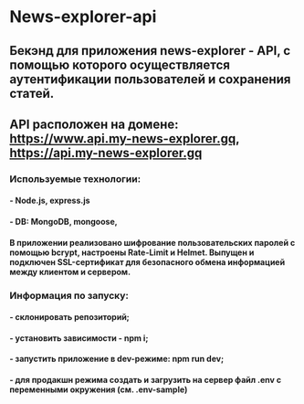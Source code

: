 # News-explorer-api

## Бекэнд для приложения news-explorer - API, c помощью которого осуществляется аутентификации пользователей и сохранения статей. 
## API расположен на домене: https://www.api.my-news-explorer.gq, https://api.my-news-explorer.gq

### Используемые технологии:
#### - Node.js, express.js
#### - DB: MongoDB, mongoose,

#### В приложении реализовано шифрование пользовательских паролей с помощью bcrypt, настроены Rate-Limit и Helmet. Выпущен и подключен SSL-сертификат для безопасного обмена информацией между клиентом и сервером.  


### Информация по запуску: 
#### - склонировать репозиторий;
#### - установить зависимости - npm i;
#### - запустить приложение в dev-режиме: npm run dev;
#### - для продакшн режима создать и загрузить на сервер файл .env с переменными окружения (см. .env-sample)
